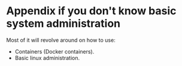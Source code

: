 # Appendix if you don't know basic system administration

Most of it will revolve around on how to use:

- Containers (Docker containers).
- Basic linux administration.
